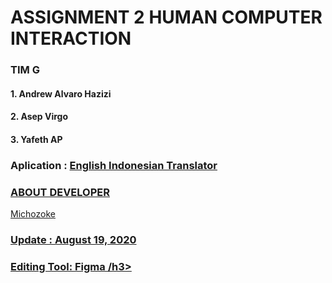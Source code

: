 # ASSIGNMENT 2 HUMAN COMPUTER INTERACTION

### TIM G 
#### 1. Andrew Alvaro Hazizi 
#### 2. Asep Virgo 
#### 3. Yafeth AP


<h3> Aplication : <a href ="https://play.google.com/store/apps/details?id=com.translator.id&hl=en_US&gl=US"> English Indonesian Translator </h3>

<h3>ABOUT DEVELOPER</h3>
<p>Michozoke<br>
<h3> Update : August 19, 2020 </h3>



<h3>Editing Tool: <a href= "https://www.figma.com/"> Figma /h3>
